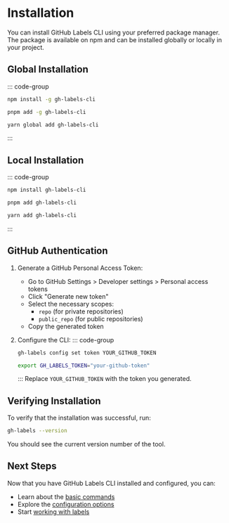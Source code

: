 # Installation

You can install GitHub Labels CLI using your preferred package manager. The package is available on npm and can be installed globally or locally in your project.

## Global Installation

::: code-group

```bash [npm]
npm install -g gh-labels-cli
```

```bash [pnpm]
pnpm add -g gh-labels-cli
```

```bash [yarn]
yarn global add gh-labels-cli
```

:::

## Local Installation

::: code-group

```bash [npm]
npm install gh-labels-cli
```

```bash [pnpm]
pnpm add gh-labels-cli
```

```bash [yarn]
yarn add gh-labels-cli
```

:::

## GitHub Authentication

1. Generate a GitHub Personal Access Token:

   - Go to GitHub Settings > Developer settings > Personal access tokens
   - Click "Generate new token"
   - Select the necessary scopes:
     - `repo` (for private repositories)
     - `public_repo` (for public repositories)
   - Copy the generated token

2. Configure the CLI:
   ::: code-group

   ```bash [Command]
   gh-labels config set token YOUR_GITHUB_TOKEN
   ```

   ```bash [Environment Variable]
   export GH_LABELS_TOKEN="your-github-token"
   ```

   :::
   Replace `YOUR_GITHUB_TOKEN` with the token you generated.

## Verifying Installation

To verify that the installation was successful, run:

```bash
gh-labels --version
```

You should see the current version number of the tool.

## Next Steps

Now that you have GitHub Labels CLI installed and configured, you can:

- Learn about the [basic commands](./basic-commands)
- Explore the [configuration options](./configuration)
- Start [working with labels](./working-with-labels)

